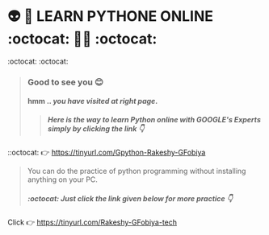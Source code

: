 


#   :alien: :seedling:  LEARN PYTHONE ONLINE  		:octocat: :man_technologist:  :octocat:
:octocat:
:octocat:

>### Good to see you 	:blush:
>#### hmm .. _you _have _visited__ at _right page__.
>>##### Here is the way to learn Python online with GOOGLE's  Experts simply by clicking the link :point_down:

::octocat: :point_right:
                         https://tinyurl.com/Gpython-Rakeshy-GFobiya


> You can do the practice of python programming without installing anything on your PC. 
> 
> ##### :octocat: Just click the link given below for more practice :point_down: 

Click  	:point_right: 
                      https://tinyurl.com/Rakeshy-GFobiya-tech



